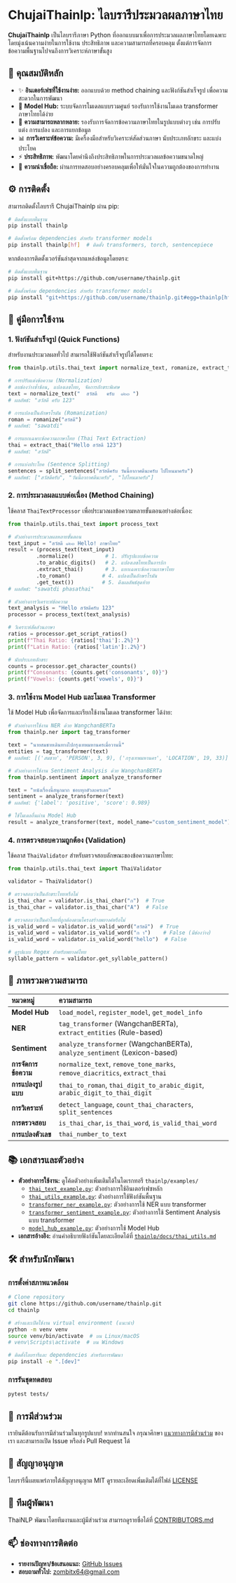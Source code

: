 # ChujaiThainlp: ไลบรารีประมวลผลภาษาไทย

**ChujaiThainlp** เป็นไลบรารีภาษา Python ที่ออกแบบมาเพื่อการประมวลผลภาษาไทยโดยเฉพาะ โดยมุ่งเน้นความง่ายในการใช้งาน ประสิทธิภาพ และความสามารถที่ครอบคลุม ตั้งแต่การจัดการข้อความพื้นฐานไปจนถึงการวิเคราะห์ภาษาขั้นสูง

## 🚀 คุณสมบัติหลัก

- ✨ **อินเตอร์เฟซที่ใช้งานง่าย:** ออกแบบด้วย method chaining และฟังก์ชันสำเร็จรูป เพื่อความสะดวกในการพัฒนา
- 🤖 **Model Hub:** ระบบจัดการโมเดลแบบรวมศูนย์ รองรับการใช้งานโมเดล transformer ภาษาไทยได้ง่าย
- 🔄 **ความสามารถหลากหลาย:** รองรับการจัดการข้อความภาษาไทยในรูปแบบต่างๆ เช่น การปรับแต่ง การแปลง และการแยกข้อมูล
- 📊 **การวิเคราะห์ข้อความ:** มีเครื่องมือสำหรับวิเคราะห์สัดส่วนภาษา นับประเภทอักขระ และแบ่งประโยค
- ⚡ **ประสิทธิภาพ:** พัฒนาโดยคำนึงถึงประสิทธิภาพในการประมวลผลข้อความขนาดใหญ่
- 🧪 **ความน่าเชื่อถือ:** ผ่านการทดสอบอย่างครอบคลุมเพื่อให้มั่นใจในความถูกต้องของการทำงาน

## ⚙️ การติดตั้ง

สามารถติดตั้งไลบรารี ChujaiThainlp ผ่าน pip:

```bash
# ติดตั้งแบบพื้นฐาน
pip install thainlp

# ติดตั้งพร้อม dependencies สำหรับ transformer models
pip install thainlp[hf]  # ติดตั้ง transformers, torch, sentencepiece
```

หากต้องการติดตั้งเวอร์ชันล่าสุดจากแหล่งข้อมูลโดยตรง:

```bash
# ติดตั้งแบบพื้นฐาน
pip install git+https://github.com/username/thainlp.git

# ติดตั้งพร้อม dependencies สำหรับ transformer models
pip install "git+https://github.com/username/thainlp.git#egg=thainlp[hf]"
```

## 📖 คู่มือการใช้งาน

### 1. ฟังก์ชันสำเร็จรูป (Quick Functions)

สำหรับงานประมวลผลทั่วไป สามารถใช้ฟังก์ชันสำเร็จรูปได้โดยตรง:

```python
from thainlp.utils.thai_text import normalize_text, romanize, extract_thai, split_sentences

# การปรับแต่งข้อความ (Normalization)
# ลบช่องว่างซ้ำซ้อน, แปลงเลขไทย, จัดการอักขระพิเศษ
text = normalize_text("  สวัสดี   ครับ  ๑๒๓ ")
# ผลลัพธ์: "สวัสดี ครับ 123"

# การแปลงเป็นอักษรโรมัน (Romanization)
roman = romanize("สวัสดี")
# ผลลัพธ์: "sawatdi"

# การแยกเฉพาะข้อความภาษาไทย (Thai Text Extraction)
thai = extract_thai("Hello สวัสดี 123")
# ผลลัพธ์: "สวัสดี"

# การแบ่งประโยค (Sentence Splitting)
sentences = split_sentences("สวัสดีครับ วันนี้อากาศดีนะครับ ไปไหนมาครับ")
# ผลลัพธ์: ["สวัสดีครับ", "วันนี้อากาศดีนะครับ", "ไปไหนมาครับ"]
```

### 2. การประมวลผลแบบต่อเนื่อง (Method Chaining)

ใช้คลาส `ThaiTextProcessor` เพื่อประมวลผลข้อความหลายขั้นตอนอย่างต่อเนื่อง:

```python
from thainlp.utils.thai_text import process_text

# ตัวอย่างการประมวลผลหลายขั้นตอน
text_input = "สวัสดี ๑๒๓ Hello! ภาษาไทย"
result = (process_text(text_input)
         .normalize()          # 1. ปรับรูปแบบข้อความ
         .to_arabic_digits()   # 2. แปลงเลขไทยเป็นอารบิก
         .extract_thai()       # 3. แยกเฉพาะข้อความภาษาไทย
         .to_roman()          # 4. แปลงเป็นอักษรโรมัน
         .get_text())         # 5. ดึงผลลัพธ์สุดท้าย
# ผลลัพธ์: "sawatdi phasathai"

# ตัวอย่างการวิเคราะห์ข้อความ
text_analysis = "Hello สวัสดีครับ 123"
processor = process_text(text_analysis)

# วิเคราะห์สัดส่วนภาษา
ratios = processor.get_script_ratios()
print(f"Thai Ratio: {ratios['thai']:.2%}")
print(f"Latin Ratio: {ratios['latin']:.2%}")

# นับประเภทอักขระ
counts = processor.get_character_counts()
print(f"Consonants: {counts.get('consonants', 0)}")
print(f"Vowels: {counts.get('vowels', 0)}")
```

### 3. การใช้งาน Model Hub และโมเดล Transformer

ใช้ Model Hub เพื่อจัดการและเรียกใช้งานโมเดล transformer ได้ง่าย:

```python
# ตัวอย่างการใช้งาน NER ด้วย WangchanBERTa
from thainlp.ner import tag_transformer

text = "นายสมชายเดินทางไปกรุงเทพมหานครเมื่อวานนี้"
entities = tag_transformer(text)
# ผลลัพธ์: [('สมชาย', 'PERSON', 3, 9), ('กรุงเทพมหานคร', 'LOCATION', 19, 33)]

# ตัวอย่างการใช้งาน Sentiment Analysis ด้วย WangchanBERTa
from thainlp.sentiment import analyze_transformer

text = "หนังเรื่องนี้สนุกมาก ชอบทุกตัวละครเลย"
sentiment = analyze_transformer(text)
# ผลลัพธ์: {'label': 'positive', 'score': 0.989}

# ใช้โมเดลอื่นผ่าน Model Hub
result = analyze_transformer(text, model_name="custom_sentiment_model")
```

### 4. การตรวจสอบความถูกต้อง (Validation)

ใช้คลาส `ThaiValidator` สำหรับตรวจสอบลักษณะของข้อความภาษาไทย:

```python
from thainlp.utils.thai_text import ThaiValidator

validator = ThaiValidator()

# ตรวจสอบว่าเป็นอักขระไทยหรือไม่
is_thai_char = validator.is_thai_char("ก")  # True
is_thai_char = validator.is_thai_char("A")  # False

# ตรวจสอบว่าเป็นคำไทยที่ถูกต้องตามโครงสร้างพยางค์หรือไม่
is_valid_word = validator.is_valid_word("สวัสดี")  # True
is_valid_word = validator.is_valid_word("ก า")    # False (มีช่องว่าง)
is_valid_word = validator.is_valid_word("hello")  # False

# ดูรูปแบบ Regex สำหรับพยางค์ไทย
syllable_pattern = validator.get_syllable_pattern()
```

## 🎯 ภาพรวมความสามารถ

| หมวดหมู่             | ความสามารถ                                                                 |
| :------------------- | :------------------------------------------------------------------------- |
| **Model Hub**       | `load_model`, `register_model`, `get_model_info`                          |
| **NER**            | `tag_transformer` (WangchanBERTa), `extract_entities` (Rule-based)         |
| **Sentiment**      | `analyze_transformer` (WangchanBERTa), `analyze_sentiment` (Lexicon-based) |
| **การจัดการข้อความ** | `normalize_text`, `remove_tone_marks`, `remove_diacritics`, `extract_thai` |
| **การแปลงรูปแบบ**   | `thai_to_roman`, `thai_digit_to_arabic_digit`, `arabic_digit_to_thai_digit` |
| **การวิเคราะห์**     | `detect_language`, `count_thai_characters`, `split_sentences`              |
| **การตรวจสอบ**     | `is_thai_char`, `is_thai_word`, `is_valid_thai_word`                       |
| **การแปลงตัวเลข**   | `thai_number_to_text`                                                      |

## 📚 เอกสารและตัวอย่าง

- **ตัวอย่างการใช้งาน:** ดูโค้ดตัวอย่างเพิ่มเติมได้ในไดเรกทอรี `thainlp/examples/`
  - [`thai_text_example.py`](thainlp/examples/thai_text_example.py): ตัวอย่างการใช้อินเตอร์เฟซหลัก
  - [`thai_utils_example.py`](thainlp/examples/thai_utils_example.py): ตัวอย่างการใช้ฟังก์ชันพื้นฐาน
  - [`transformer_ner_example.py`](thainlp/examples/transformer_ner_example.py): ตัวอย่างการใช้ NER แบบ transformer
  - [`transformer_sentiment_example.py`](thainlp/examples/transformer_sentiment_example.py): ตัวอย่างการใช้ Sentiment Analysis แบบ transformer
  - [`model_hub_example.py`](thainlp/examples/model_hub_example.py): ตัวอย่างการใช้ Model Hub
- **เอกสารอ้างอิง:** อ่านคำอธิบายฟังก์ชันโดยละเอียดได้ที่ [`thainlp/docs/thai_utils.md`](thainlp/docs/thai_utils.md)

## 🛠️ สำหรับนักพัฒนา

### การตั้งค่าสภาพแวดล้อม

```bash
# Clone repository
git clone https://github.com/username/thainlp.git
cd thainlp

# สร้างและเปิดใช้งาน virtual environment (แนะนำ)
python -m venv venv
source venv/bin/activate  # บน Linux/macOS
# venv\Scripts\activate  # บน Windows

# ติดตั้งไลบรารีและ dependencies สำหรับการพัฒนา
pip install -e ".[dev]"
```

### การรันชุดทดสอบ

```bash
pytest tests/
```

## 🤝 การมีส่วนร่วม

เรายินดีต้อนรับการมีส่วนร่วมในทุกรูปแบบ! หากท่านสนใจ กรุณาศึกษา [แนวทางการมีส่วนร่วม](CONTRIBUTING.md) ของเรา และสามารถเปิด Issue หรือส่ง Pull Request ได้

## 📜 สัญญาอนุญาต

ไลบรารีนี้เผยแพร่ภายใต้สัญญาอนุญาต MIT ดูรายละเอียดเพิ่มเติมได้ที่ไฟล์ [LICENSE](LICENSE)

## 👥 ทีมผู้พัฒนา

ThaiNLP พัฒนาโดยทีมงานและผู้มีส่วนร่วม สามารถดูรายชื่อได้ที่ [CONTRIBUTORS.md](CONTRIBUTORS.md)

## 📫 ช่องทางการติดต่อ

- **รายงานปัญหา/ข้อเสนอแนะ:** [GitHub Issues](https://github.com/username/thainlp/issues)
- **สอบถามทั่วไป:** [zombitx64@gmail.com](mailto:zombitx64@gmail.com)
